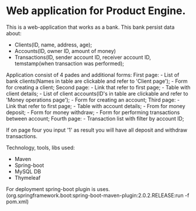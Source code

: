 # Web application for Product Engine.

This is a web-application that works as a bank.
This bank persist data about:
- Clients(ID, name, address, age);
- Accounts(ID, owner ID, amount of money)
- Transactions(ID, sender account ID, receiver account ID, temstamp(when transaction was performed);

Application consist of 4 pades and additional forms:
  First page:
      - List of bank clients(Names in table are clickable and refer to 'Client page');
      - Form for creating a client;
  Second page:
      - Link that refer to first page;
      - Table with client details;
      - List of client accounts(ID's in table are clickable and refer to 'Money operations page');
      - Form for creating an account;
  Third page:
      - Link that refer to first page;
      - Table with account details;
      - From for money deposit;
      - Form for money withdraw;
      - Form for performing transactions between account;
  Fourth page:
      - Transaction list with filter by account ID;
      
If on page four you input '1' as result you will have all deposit and withdraw transactions.

Technology, tools, libs used:
- Maven
- Spring-boot
- MySQL DB
- Thymeleaf

For deployment spring-boot plugin is uses. (org.springframework.boot:spring-boot-maven-plugin:2.0.2.RELEASE:run -f pom.xml)
